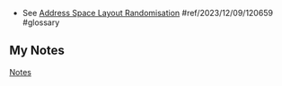- See [Address Space Layout Randomisation](address-space-layout-randomisation.md) #ref/2023/12/09/120659 #glossary
## My Notes
[Notes](mynotes/aslr-notes.md)
